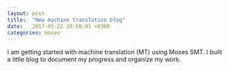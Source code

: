 ```yaml
---
layout: post
title:  "New machine translation blog"
date:   2017-05-22 20:58:01 +0300
categories: moses
---
```

I am getting started with machine translation (MT) using Moses SMT. I built a little blog to document my progress and organize my work.